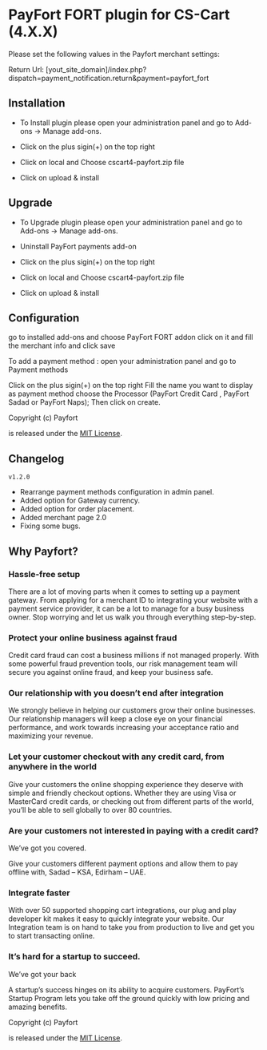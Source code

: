 # PayFort FORT plugin for CS-Cart (4.X.X)

Please set the following values in the Payfort merchant settings:

Return Url: [yout_site_domain]/index.php?dispatch=payment_notification.return&payment=payfort_fort

## Installation

- To Install plugin please open your administration panel and go to Add-ons → Manage add-ons.

- Click on the plus sigin(+) on the top right
- Click on local and Choose cscart4-payfort.zip file
- Click on upload & install

## Upgrade

- To Upgrade plugin please open your administration panel and go to Add-ons → Manage add-ons.
 
- Uninstall PayFort payments add-on

- Click on the plus sigin(+) on the top right
- Click on local and Choose cscart4-payfort.zip file
- Click on upload & install

## Configuration

go to installed add-ons and choose PayFort FORT addon click on it and fill the merchant info and click save

To add a payment method : 
open your administration panel and go to Payment methods 

Click on the plus sigin(+) on the top right
Fill the name you want to display as payment method
choose the Processor (PayFort Credit Card , PayFort Sadad or PayFort Naps);
Then click on create.

Copyright (c) Payfort

is released under the [MIT License](LICENSE).

## Changelog

`v1.2.0`
- Rearrange payment methods configuration in admin panel.
- Added option for Gateway currency.
- Added option for order placement.
- Added merchant page 2.0
- Fixing some bugs.



## Why Payfort?


### Hassle-free setup


There are a lot of moving parts when it comes to setting up a payment gateway. From applying for a merchant ID to integrating your website with a payment service provider, it can be a lot to manage for a busy business owner. Stop worrying and let us walk you through everything step-by-step.


### Protect your online business against fraud

Credit card fraud can cost a business millions if not managed properly. With some powerful fraud prevention tools, our risk management team will secure you against online fraud, and keep your business safe.



### Our relationship with you doesn’t end after integration

We strongly believe in helping our customers grow their online businesses. Our relationship managers will keep a close eye on your financial performance, and work towards increasing your acceptance ratio and maximizing your revenue.


### Let your customer checkout with any credit card, from anywhere in the world

Give your customers the online shopping experience they deserve with simple and friendly checkout options. Whether they are using Visa or MasterCard credit cards, or checking out from different parts of the world, you’ll be able to sell globally to over 80 countries.


### Are your customers not interested in paying with a credit card?
We’ve got you covered.

Give your customers different payment options and allow them to pay offline with, Sadad – KSA, Edirham – UAE.

### Integrate faster

With over 50 supported shopping cart integrations, our plug and play developer kit makes it easy to quickly integrate your website. Our Integration team is on hand to take you from production to live and get you to start transacting online.

### It’s hard for a startup to succeed.
We’ve got your back

A startup’s success hinges on its ability to acquire customers. PayFort’s Startup Program lets you take off the ground quickly with low pricing and amazing benefits.

Copyright (c) Payfort

is released under the [MIT License](LICENSE).